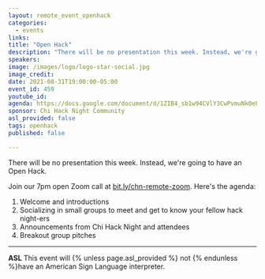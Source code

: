 ```yaml
---
layout: remote_event_openhack
categories:
  - events
links: 
title: "Open Hack"
description: "There will be no presentation this week. Instead, we're going to have an Open Hack. Join our 7pm open Zoom call for introductions, socializing, announcements and breakout groups."
speakers:
image: /images/logo/logo-star-social.jpg
image_credit:
date: 2021-08-31T19:00:00-05:00
event_id: 459
youtube_id: 
agenda: https://docs.google.com/document/d/1ZIB4_sb1w94CVlY3CwPvmuNk0eP9cCy4-Rh-DTaVsLM/edit?usp=sharing
sponsor: Chi Hack Night Community
asl_provided: false
tags: openhack
published: false

---
```


There will be no presentation this week. Instead, we're going to have an Open Hack.

Join our 7pm open Zoom call at [bit.ly/chn-remote-zoom](https://bit.ly/chn-remote-zoom). Here's the agenda:

1. Welcome and introductions
2. Socializing in small groups to meet and get to know your fellow hack night-ers
3. Announcements from Chi Hack Night and attendees
4. Breakout group pitches

---

**ASL** This event will {% unless page.asl_provided %} not {% endunless %}have an American Sign Language interpreter.
